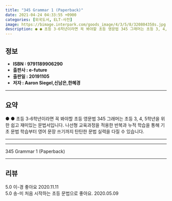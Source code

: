 ```yaml
---
title: "345 Grammar 1 (Paperback)"
date: 2021-04-24 04:33:55 +0900
categories: [외국도서, ELT-사전]
image: https://bimage.interpark.com/goods_image/4/3/5/8/320804358s.jpg
description: ● ● 초등 3-6학년이라면 꼭 봐야할 초등 영문법 345 그래머는 초등 3, 4, 5학년을 위한 쉽고 재미있는 문법서입니다. 나선형 교육과정을 적용한 반복과 누적 학습을 통해 기초 문법 학습부터 영어 문장 쓰기까지 탄탄한 문법 실력을 다질 수 있습니다.
---
```


## **정보**

- **ISBN : 9791189906290**
- **출판사 : e-future**
- **출판일 : 20191105**
- **저자 : Aaron Siegel,신남은,한혜경**

------



## **요약**

●  ●  초등 3-6학년이라면 꼭 봐야할 초등 영문법
345 그래머는 초등 3, 4, 5학년을 위한 쉽고 재미있는 문법서입니다.
나선형 교육과정을 적용한 반복과 누적 학습을 통해 기초 문법 학습부터
영어 문장 쓰기까지 탄탄한 문법 실력을 다질 수 있습니다.

------



------


345 Grammar 1 (Paperback) 

------


## **리뷰** 

5.0 이-경 좋아요 2020.11.11 <br/>5.0 송-미 처음 시작하는 초등 문법으로 좋아요. 2020.05.09 <br/>